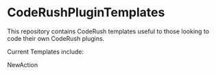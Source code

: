 CodeRushPluginTemplates
=======================

This repository contains CodeRush templates useful to those looking to code their own CodeRush plugins.

Current Templates include:

NewAction
